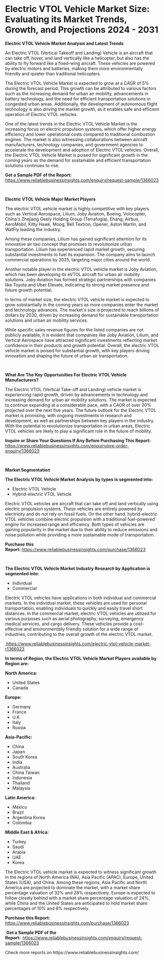 <p><h1>Electric VTOL Vehicle Market Size: Evaluating its Market Trends, Growth, and Projections 2024 - 2031</h1></p><p><strong>Electric VTOL Vehicle Market Analysis and Latest Trends</strong></p>
<p><p>An Electric VTOL (Vertical Takeoff and Landing) Vehicle is an aircraft that can take off, hover, and land vertically like a helicopter, but also has the ability to fly forward like a fixed-wing aircraft. These vehicles are powered by electric motors and batteries, making them more environmentally friendly and quieter than traditional helicopters.</p><p>The Electric VTOL Vehicle Market is expected to grow at a CAGR of 5% during the forecast period. This growth can be attributed to various factors such as the increasing demand for urban air mobility, advancements in battery technology, and the need for efficient transportation solutions in congested urban areas. Additionally, the development of autonomous flight technology is also driving the market growth, as it enables safe and efficient operation of Electric VTOL vehicles.</p><p>One of the latest trends in the Electric VTOL Vehicle Market is the increasing focus on electric propulsion systems, which offer higher energy efficiency and lower operational costs compared to traditional combustion engines. The market is also witnessing collaborations between aircraft manufacturers, technology companies, and government agencies to accelerate the development and adoption of Electric VTOL vehicles. Overall, the Electric VTOL Vehicle Market is poised for significant growth in the coming years as the demand for sustainable and efficient transportation solutions continues to rise.</p></p>
<p><strong>Get a Sample PDF of the Report:&nbsp;</strong> <a href="https://www.reliablebusinessinsights.com/enquiry/request-sample/1366023">https://www.reliablebusinessinsights.com/enquiry/request-sample/1366023</a></p>
<p>&nbsp;</p>
<p><strong>Electric VTOL Vehicle Major Market Players</strong></p>
<p><p>The electric VTOL vehicle market is highly competitive with key players such as Vertical Aerospace, Lilium, Joby Aviation, Boeing, Volocopter, China's Zhejiang Geely Holding Group (Terrafugia), Ehang, Airbus, AeroMobil, Kitty Hawk, Moog, Bell Textron, Opener, Aston Martin, and WatFly leading the industry.</p><p>Among these companies, Lilium has gained significant attention for its innovative air taxi concept that promises to revolutionize urban transportation. Lilium has experienced rapid market growth, securing substantial investments to fuel its expansion. The company aims to launch commercial operations by 2025, targeting major cities around the world.</p><p>Another notable player in the electric VTOL vehicle market is Joby Aviation, which has been developing its eVTOL aircraft for urban air mobility solutions. Joby Aviation has formed strategic partnerships with companies like Toyota and Uber Elevate, indicating its strong market presence and future growth potential.</p><p>In terms of market size, the electric VTOL vehicle market is expected to grow substantially in the coming years as more companies enter the market and technology advances. The market's size is projected to reach billions of dollars by 2030, driven by increasing demand for sustainable transportation solutions and urban air mobility services.</p><p>While specific sales revenue figures for the listed companies are not publicly available, it is evident that companies like Joby Aviation, Lilium, and Vertical Aerospace have attracted significant investments reflecting market confidence in their products and growth potential. Overall, the electric VTOL vehicle market is poised for substantial growth, with key players driving innovation and shaping the future of urban air transportation.</p></p>
<p>&nbsp;</p>
<p><strong>What Are The Key Opportunities For Electric VTOL Vehicle Manufacturers?</strong></p>
<p><p>The Electric VTOL (Vertical Take-off and Landing) vehicle market is experiencing rapid growth, driven by advancements in technology and increasing demand for urban air mobility solutions. The market is expected to continue expanding at a considerable pace, with a CAGR of over 20% projected over the next five years. The future outlook for the Electric VTOL market is promising, with ongoing investments in research and development, as well as partnerships between key players in the industry. With the potential to revolutionize transportation in urban areas, Electric VTOL vehicles are likely to play a significant role in the future of mobility.</p></p>
<p><strong>Inquire or Share Your Questions If Any Before Purchasing This Report:</strong> <a href="https://www.reliablebusinessinsights.com/enquiry/pre-order-enquiry/1366023">https://www.reliablebusinessinsights.com/enquiry/pre-order-enquiry/1366023</a></p>
<p>&nbsp;</p>
<p><strong>Market Segmentation</strong></p>
<p><strong>The Electric VTOL Vehicle Market Analysis by types is segmented into:</strong></p>
<p><ul><li>Electric VTOL Vehicle</li><li>Hybrid-electric VTOL Vehicle</li></ul></p>
<p><p>Electric VTOL vehicles are aircraft that can take off and land vertically using electric propulsion systems. These vehicles are entirely powered by electricity and do not rely on fossil fuels. On the other hand, hybrid-electric VTOL vehicles combine electric propulsion with a traditional fuel-powered engine for increased range and efficiency. Both types of vehicles are gaining popularity in the market due to their ability to reduce emissions and noise pollution while providing a more sustainable mode of transportation.</p></p>
<p><strong>Purchase this Report:&nbsp;</strong><a href="https://www.reliablebusinessinsights.com/purchase/1366023">https://www.reliablebusinessinsights.com/purchase/1366023</a></p>
<p>&nbsp;</p>
<p><strong>The Electric VTOL Vehicle Market Industry Research by Application is segmented into:</strong></p>
<p><ul><li>Individual</li><li>Commercial</li></ul></p>
<p><p>Electric VTOL vehicles have applications in both individual and commercial markets. In the individual market, these vehicles are used for personal transportation, enabling individuals to quickly and easily travel short distances. In the commercial market, electric VTOL vehicles are utilized for various purposes such as aerial photography, surveying, emergency medical services, and cargo delivery. These vehicles provide a cost-effective and environmentally friendly solution for a wide range of industries, contributing to the overall growth of the electric VTOL market.</p></p>
<p><a href="https://www.reliablebusinessinsights.com/electric-vtol-vehicle-market-r1366023">&nbsp;https://www.reliablebusinessinsights.com/electric-vtol-vehicle-market-r1366023</a></p>
<p><strong>In terms of Region, the Electric VTOL Vehicle Market Players available by Region are:</strong></p>
<p>
    <p> <strong> North America: </strong>
        <ul>
            <li>United States</li>
            <li>Canada</li>
        </ul>
        </p> 
    <p> <strong> Europe: </strong>
        <ul>
            <li>Germany</li>
            <li>France</li>
            <li>U.K.</li>
            <li>Italy</li>
            <li>Russia</li>
        </ul>
        </p> 
    <p> <strong> Asia-Pacific: </strong>
        <ul>
            <li>China</li>
            <li>Japan</li>
            <li>South Korea</li>
            <li>India</li>
            <li>Australia</li>
            <li>China Taiwan</li>
            <li>Indonesia</li>
            <li>Thailand</li>
            <li>Malaysia</li>
        </ul>
        </p> 
    <p> <strong> Latin America: </strong>
        <ul>
            <li>Mexico</li>
            <li>Brazil</li>
            <li>Argentina Korea</li>
            <li>Colombia</li>
        </ul>
        </p> 
    <p> <strong> Middle East & Africa: </strong>
        <ul>
            <li>Turkey</li>
            <li>Saudi</li>
            <li>Arabia</li>
            <li>UAE</li>
            <li>Korea</li>
        </ul>
    </p>
    </p>
<p><p>The Electric VTOL vehicle market is expected to witness significant growth in the regions of North America (NA), Asia Pacific (APAC), Europe, United States (USA), and China. Among these regions, Asia Pacific and North America are projected to dominate the market, with a market share percentage valuation of 32% and 28% respectively. Europe is expected to follow closely behind with a market share percentage valuation of 24%, while China and the United States are anticipated to hold market share percentages of 10% and 6% respectively.</p></p>
<p><strong>Purchase this Report: </strong><a href="https://www.reliablebusinessinsights.com/purchase/1366023">https://www.reliablebusinessinsights.com/purchase/1366023</a></p>
<p>&nbsp;<strong>Get a Sample PDF of the Report:&nbsp;&nbsp;</strong><a href="https://www.reliablebusinessinsights.com/enquiry/request-sample/1366023">https://www.reliablebusinessinsights.com/enquiry/request-sample/1366023</a></p>
<p><strong></strong></p>
<p>Check more reports on https://www.reliablebusinessinsights.com/</p>